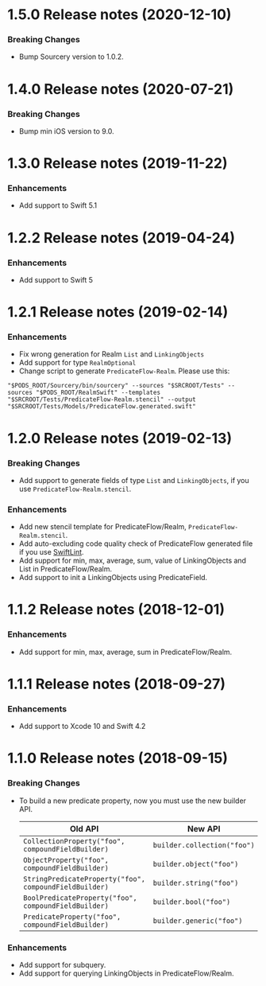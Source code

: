 1.5.0 Release notes (2020-12-10)
=============================================================
### Breaking Changes
* Bump Sourcery version to 1.0.2.

1.4.0 Release notes (2020-07-21)
=============================================================
### Breaking Changes
* Bump min iOS version to 9.0.

1.3.0 Release notes (2019-11-22)
=============================================================
### Enhancements
* Add support to Swift 5.1

1.2.2 Release notes (2019-04-24)
=============================================================
### Enhancements
* Add support to Swift 5

1.2.1 Release notes (2019-02-14)
=============================================================
### Enhancements
* Fix wrong generation for Realm `List` and `LinkingObjects`
* Add support for type `RealmOptional`
* Change script to generate `PredicateFlow-Realm`. Please use this:
```   
"$PODS_ROOT/Sourcery/bin/sourcery" --sources "$SRCROOT/Tests" --sources "$PODS_ROOT/RealmSwift" --templates "$SRCROOT/Tests/PredicateFlow-Realm.stencil" --output "$SRCROOT/Tests/Models/PredicateFlow.generated.swift"
```

1.2.0 Release notes (2019-02-13)
=============================================================
### Breaking Changes
* Add support to generate fields of type `List` and `LinkingObjects`, if you use `PredicateFlow-Realm.stencil`.

### Enhancements
* Add new stencil template for PredicateFlow/Realm, `PredicateFlow-Realm.stencil`.
* Add auto-excluding code quality check of PredicateFlow generated file if you use [SwiftLint](https://github.com/realm/SwiftLint).
* Add support for min, max, average, sum, value of LinkingObjects and List in PredicateFlow/Realm.
* Add support to init a LinkingObjects using PredicateField.

1.1.2 Release notes (2018-12-01)
=============================================================

### Enhancements
* Add support for min, max, average, sum in PredicateFlow/Realm.

1.1.1 Release notes (2018-09-27)
=============================================================

### Enhancements
* Add support to Xcode 10 and Swift 4.2

1.1.0 Release notes (2018-09-15)
=============================================================

### Breaking Changes
* To build a new predicate property, now you must use the new builder API.

  | Old API                                                | New API                     |
  |--------------------------------------------------------|-----------------------------|
  | `CollectionProperty("foo", compoundFieldBuilder)`      | `builder.collection("foo")` |
  | `ObjectProperty("foo", compoundFieldBuilder)`          | `builder.object("foo")`     |
  | `StringPredicateProperty("foo", compoundFieldBuilder)` | `builder.string("foo")`     |
  | `BoolPredicateProperty("foo", compoundFieldBuilder)`   | `builder.bool("foo")`       |
  | `PredicateProperty("foo", compoundFieldBuilder)`       | `builder.generic("foo")`    |

### Enhancements
* Add support for subquery.
* Add support for querying LinkingObjects in PredicateFlow/Realm.
